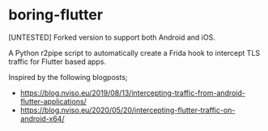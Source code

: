 # boring-flutter

[UNTESTED] Forked version to support both Android and iOS.

A Python r2pipe script to automatically create a Frida hook to intercept TLS traffic for Flutter based apps.

Inspired by the following blogposts;
- https://blog.nviso.eu/2019/08/13/intercepting-traffic-from-android-flutter-applications/
- https://blog.nviso.eu/2020/05/20/intercepting-flutter-traffic-on-android-x64/
